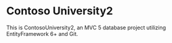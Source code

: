 # Contoso University2
This is ContosoUniversity2, an MVC 5 database project utilizing EntityFramework 6+ and Git.
